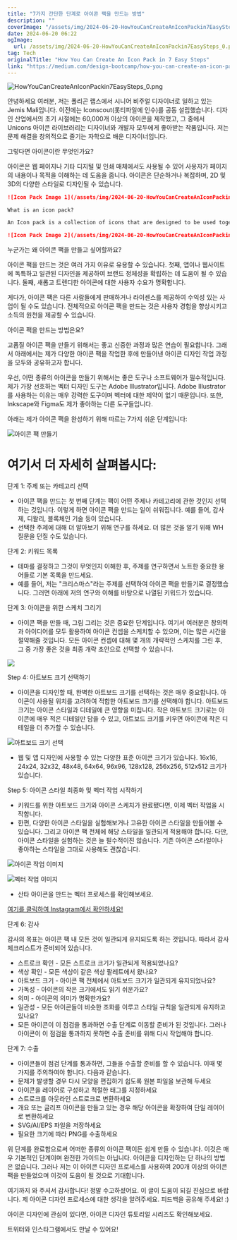 ```yaml
---
title: "7가지 간단한 단계로 아이콘 팩을 만드는 방법"
description: ""
coverImage: "/assets/img/2024-06-20-HowYouCanCreateAnIconPackin7EasySteps_0.png"
date: 2024-06-20 06:22
ogImage: 
  url: /assets/img/2024-06-20-HowYouCanCreateAnIconPackin7EasySteps_0.png
tag: Tech
originalTitle: "How You Can Create An Icon Pack in 7 Easy Steps"
link: "https://medium.com/design-bootcamp/how-you-can-create-an-icon-pack-in-7-easy-steps-7c67fc7e71e5"
---
```



![HowYouCanCreateAnIconPackin7EasySteps_0.png](/assets/img/2024-06-20-HowYouCanCreateAnIconPackin7EasySteps_0.png)

안녕하세요 여러분, 저는 폴리곤 랩스에서 시니어 비주얼 디자이너로 일하고 있는 Jemis Mali입니다. 이전에는 Iconscout(롯티파일에 인수)를 공동 설립했습니다. 디자인 산업에서의 초기 시절에는 60,000개 이상의 아이콘을 제작했고, 그 중에서 Unicons 아이콘 라이브러리는 디자이너와 개발자 모두에게 좋아받는 작품입니다. 저는 문제 해결을 창의적으로 즐기는 자학으로 배운 디자이너입니다.

그렇다면 아이콘이란 무엇인가요?

아이콘은 웹 페이지나 기타 디지털 및 인쇄 매체에서도 사용될 수 있어 사용자가 페이지의 내용이나 목적을 이해하는 데 도움을 줍니다. 아이콘은 단순하거나 복잡하며, 2D 및 3D의 다양한 스타일로 디자인될 수 있습니다.

<div class="content-ad"></div>

```markdown
![Icon Pack Image 1](/assets/img/2024-06-20-HowYouCanCreateAnIconPackin7EasySteps_1.png)

What is an icon pack?

An Icon pack is a collection of icons that are designed to be used together as a set. Which is created to give a unique look to websites, applications, etc. It can be created on any subject. And it can be made in any icon design style with simple or complex details.

![Icon Pack Image 2](/assets/img/2024-06-20-HowYouCanCreateAnIconPackin7EasySteps_2.png)
```

<div class="content-ad"></div>

누군가는 왜 아이콘 팩을 만들고 싶어할까요?

아이콘 팩을 만드는 것은 여러 가지 이유로 유용할 수 있습니다. 첫째, 앱이나 웹사이트에 독특하고 일관된 디자인을 제공하여 브랜드 정체성을 확립하는 데 도움이 될 수 있습니다. 둘째, 새롭고 트렌디한 아이콘에 대한 사용자 수요가 명확합니다.

게다가, 아이콘 팩은 다른 사람들에게 판매하거나 라이센스를 제공하여 수익성 있는 사업이 될 수도 있습니다. 전체적으로 아이콘 팩을 만드는 것은 사용자 경험을 향상시키고 소득의 원천을 제공할 수 있습니다.

아이콘 팩을 만드는 방법은요?

<div class="content-ad"></div>

고품질 아이콘 팩을 만들기 위해서는 좋고 신중한 과정과 많은 연습이 필요합니다. 그래서 아래에서는 제가 다양한 아이콘 팩을 작업한 후에 만들어낸 아이콘 디자인 작업 과정을 모두와 공유하고자 합니다.

우선, 어떤 종류의 아이콘을 만들기 위해서는 좋은 도구나 소프트웨어가 필수적입니다. 제가 가장 선호하는 벡터 디자인 도구는 Adobe Illustrator입니다. Adobe Illustrator를 사용하는 이유는 매우 강력한 도구이며 벡터에 대한 제약이 없기 때문입니다. 또한, Inkscape와 Figma도 제가 좋아하는 다른 도구들입니다.

아래는 제가 아이콘 팩을 완성하기 위해 따르는 7가지 쉬운 단계입니다:

![아이콘 팩 만들기](/assets/img/2024-06-20-HowYouCanCreateAnIconPackin7EasySteps_3.png)

<div class="content-ad"></div>

# 여기서 더 자세히 살펴봅시다:

단계 1: 주제 또는 카테고리 선택

- 아이콘 팩을 만드는 첫 번째 단계는 팩이 어떤 주제나 카테고리에 관한 것인지 선택하는 것입니다. 이렇게 하면 아이콘 팩을 만드는 일이 쉬워집니다. 예를 들어, 감사제, 디왈리, 블록체인 기술 등이 있습니다.
- 선택한 주제에 대해 더 알아보기 위해 연구를 하세요. 더 많은 것을 알기 위해 WH 질문을 던질 수도 있습니다.

단계 2: 키워드 목록

<div class="content-ad"></div>

- 테마를 결정하고 그것이 무엇인지 이해한 후, 주제를 연구하면서 노트한 중요한 용어들로 기본 목록을 만드세요.
- 예를 들어, 저는 "크리스마스"라는 주제를 선택하여 아이콘 팩을 만들기로 결정했습니다. 그러면 아래에 저의 연구와 이해를 바탕으로 나열된 키워드가 있습니다.

단계 3: 아이콘을 위한 스케치 그리기

- 아이콘 팩을 만들 때, 그림 그리는 것은 중요한 단계입니다. 여기서 여러분은 창의력과 아이디어를 모두 활용하여 아이콘 컨셉을 스케치할 수 있으며, 이는 많은 시간을 절약해줄 것입니다. 모든 아이콘 컨셉에 대해 몇 개의 개략적인 스케치를 그린 후, 그 중 가장 좋은 것을 최종 개략 초안으로 선택할 수 있습니다.

<img src="/assets/img/2024-06-20-HowYouCanCreateAnIconPackin7EasySteps_4.png" />

<div class="content-ad"></div>

Step 4: 아트보드 크기 선택하기

- 아이콘을 디자인할 때, 완벽한 아트보드 크기를 선택하는 것은 매우 중요합니다. 아이콘이 사용될 위치를 고려하여 적합한 아트보드 크기를 선택해야 합니다. 아트보드 크기는 아이콘 스타일과 디테일에 큰 영향을 미칩니다. 작은 아트보드 크기로는 아이콘에 매우 적은 디테일만 담을 수 있고, 아트보드 크기를 키우면 아이콘에 작은 디테일을 더 추가할 수 있습니다.

![아트보드 크기 선택](/assets/img/2024-06-20-HowYouCanCreateAnIconPackin7EasySteps_5.png)

- 웹 및 앱 디자인에 사용할 수 있는 다양한 표준 아이콘 크기가 있습니다. 16x16, 24x24, 32x32, 48x48, 64x64, 96x96, 128x128, 256x256, 512x512 크기가 있습니다.

<div class="content-ad"></div>

Step 5: 아이콘 스타일 최종화 및 벡터 작업 시작하기

- 키워드를 위한 아트보드 크기와 아이콘 스케치가 완료됐다면, 이제 벡터 작업을 시작합니다.
- 한편, 다양한 아이콘 스타일을 실험해보거나 고유한 아이콘 스타일을 만들어볼 수 있습니다. 그리고 아이콘 팩 전체에 해당 스타일을 일관되게 적용해야 합니다. 다만, 아이콘 스타일을 실험하는 것은 늘 필수적이진 않습니다. 기존 아이콘 스타일이나 좋아하는 스타일을 그대로 사용해도 괜찮습니다.

![아이콘 작업 이미지](/assets/img/2024-06-20-HowYouCanCreateAnIconPackin7EasySteps_6.png)

![벡터 작업 이미지](/assets/img/2024-06-20-HowYouCanCreateAnIconPackin7EasySteps_7.png)

<div class="content-ad"></div>

- 산타 아이콘을 만드는 벡터 프로세스를 확인해보세요.

[여기를 클릭하여 Instagram에서 확인하세요!](https://www.instagram.com/p/Brsqrs9hodE/)

단계 6: 감사

감사의 목표는 아이콘 팩 내 모든 것이 일관되게 유지되도록 하는 것입니다. 따라서 감사 체크리스트가 준비되어 있습니다.

<div class="content-ad"></div>

- 스트로크 확인 - 모든 스트로크 크기가 일관되게 적용되었나요?
- 색상 확인 - 모든 색상이 같은 색상 팔레트에서 왔나요?
- 아트보드 크기 - 아이콘 팩 전체에서 아트보드 크기가 일관되게 유지되었나요?
- 가독성 - 아이콘의 작은 크기에서도 읽기 쉬운가요?
- 의미 - 아이콘의 의미가 명확한가요?
- 일관성 - 모든 아이콘들이 비슷한 조화를 이루고 스타일 규칙을 일관되게 유지하고 있나요?
- 모든 아이콘이 이 점검을 통과하면 수출 단계로 이동할 준비가 된 것입니다. 그러나 아이콘이 이 점검을 통과하지 못하면 수출 준비를 위해 다시 작업해야 합니다.

단계 7: 수출

- 아이콘들이 점검 단계를 통과하면, 그들을 수출할 준비를 할 수 있습니다. 이때 몇 가지를 주의하여야 합니다. 다음과 같습니다.
- 문제가 발생할 경우 다시 모양을 편집하기 쉽도록 원본 파일을 보관해 두세요
- 아이콘을 레이어로 구성하고 적절한 태그를 지정하세요
- 스트로크를 아웃라인 스트로크로 변환하세요
- 개요 또는 글리프 아이콘을 만들고 있는 경우 해당 아이콘을 확장하여 단일 레이어로 변환하세요
- SVG/AI/EPS 파일을 저장하세요
- 필요한 크기에 따라 PNG를 수출하세요

위 단계를 완료함으로써 어떠한 종류의 아이콘 팩이든 쉽게 만들 수 있습니다. 이것은 매우 기본적인 단계이며 완전한 가이드는 아닙니다. 아이콘을 디자인하는 단 하나의 방법은 없습니다. 그러나 저는 이 아이콘 디자인 프로세스를 사용하여 200개 이상의 아이콘 팩을 만들었으며 이것이 도움이 될 것으로 기대합니다.

<div class="content-ad"></div>

여기까지 와 주셔서 감사합니다! 정말 수고하셨어요. 이 글이 도움이 되길 진심으로 바랍니다. 제 아이콘 디자인 프로세스에 대한 생각을 알려주세요. 피드백을 공유해 주세요! :)

아이콘 디자인에 관심이 있다면, 아이콘 디자인 튜토리얼 시리즈도 확인해보세요.

트위터와 인스타그램에서도 만날 수 있어요!
